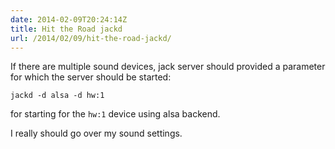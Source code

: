 ```yaml
---
date: 2014-02-09T20:24:14Z
title: Hit the Road jackd
url: /2014/02/09/hit-the-road-jackd/
---
```


If there are multiple sound devices, jack server should provided a parameter for which the server should be started:

`jackd -d alsa -d hw:1`

for starting for the `hw:1` device using alsa backend.

I really should go over my sound settings.